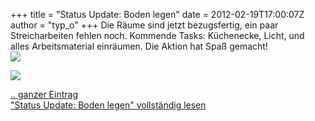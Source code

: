 +++
title = "Status Update: Boden legen"
date = 2012-02-19T17:00:07Z
author = "typ_o"
+++
Die Räume sind jetzt bezugsfertig, ein paar Streicharbeiten fehlen noch.
Kommende Tasks: Küchenecke, Licht, und alles Arbeitsmaterial einräumen.
Die Aktion hat Spaß gemacht\!  
![](https://flipdot.org/blog/uploads/hinten_boden.serendipityThumb.jpg)  
  
![](https://flipdot.org/blog/uploads/boden_transport.serendipityThumb.jpg)  
  
[.. ganzer
Eintrag](http://flipdot.org/blog/index.php?/archives/161-Status-Update-Boden-legen.html)  
["Status Update: Boden legen" vollständig
lesen](https://flipdot.org/blog/archives/161-Status-Update-Boden-legen.html#extended)

